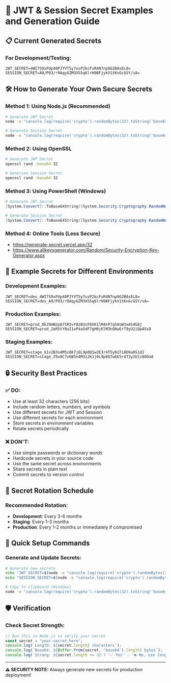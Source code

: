 # 🔐 JWT & Session Secret Examples and Generation Guide

## 📋 Current Generated Secrets

### **For Development/Testing:**
```env
JWT_SECRET=4WI7S9xFUp48PJYVTSy7usP2kcFvR4N7np9G2BAsEL8=
SESSION_SECRET=A9/PO3/r9AqyGZM3XS5q6lrH9BFjykV1tKnGcGSY/sA=
```

## 🛠️ How to Generate Your Own Secure Secrets

### **Method 1: Using Node.js (Recommended)**
```bash
# Generate JWT Secret
node -e "console.log(require('crypto').randomBytes(32).toString('base64'))"

# Generate Session Secret  
node -e "console.log(require('crypto').randomBytes(32).toString('base64'))"
```

### **Method 2: Using OpenSSL**
```bash
# Generate JWT Secret
openssl rand -base64 32

# Generate Session Secret
openssl rand -base64 32
```

### **Method 3: Using PowerShell (Windows)**
```powershell
# Generate JWT Secret
[System.Convert]::ToBase64String([System.Security.Cryptography.RandomNumberGenerator]::GetBytes(32))

# Generate Session Secret
[System.Convert]::ToBase64String([System.Security.Cryptography.RandomNumberGenerator]::GetBytes(32))
```

### **Method 4: Online Tools (Less Secure)**
- https://generate-secret.vercel.app/32
- https://www.allkeysgenerator.com/Random/Security-Encryption-Key-Generator.aspx

## 📝 Example Secrets for Different Environments

### **Development Examples:**
```env
JWT_SECRET=dev_4WI7S9xFUp48PJYVTSy7usP2kcFvR4N7np9G2BAsEL8=
SESSION_SECRET=dev_A9/PO3/r9AqyGZM3XS5q6lrH9BFjykV1tKnGcGSY/sA=
```

### **Production Examples:**
```env
JWT_SECRET=prod_8kJ9mN2pQ7tR5vY8zB3cF6hK1lM4nP7qS0uW3xA5dG8j
SESSION_SECRET=prod_2eR5tY8uI1oP4aSdF7gH0jKlM3nQ6wErT9yU2iOpA5sD
```

### **Staging Examples:**
```env
JWT_SECRET=stage_X1v2B3n4M5z6K7j8L9p0Q1w2E3r4T5y6U7i8O9a0S1d2
SESSION_SECRET=stage_Z9x8C7v6B5n4M3z2K1j0L9p8Q7w6E5r4T3y2U1i0O9a8
```

## 🔒 Security Best Practices

### **✅ DO:**
- Use at least 32 characters (256 bits)
- Include random letters, numbers, and symbols
- Use different secrets for JWT and Session
- Use different secrets for each environment
- Store secrets in environment variables
- Rotate secrets periodically

### **❌ DON'T:**
- Use simple passwords or dictionary words
- Hardcode secrets in your source code
- Use the same secret across environments
- Share secrets in plain text
- Commit secrets to version control

## 🔄 Secret Rotation Schedule

### **Recommended Rotation:**
- **Development**: Every 3-6 months
- **Staging**: Every 1-3 months  
- **Production**: Every 1-2 months or immediately if compromised

## 🚀 Quick Setup Commands

### **Generate and Update Secrets:**
```bash
# Generate new secrets
echo "JWT_SECRET=$(node -e "console.log(require('crypto').randomBytes(32).toString('base64'))")"
echo "SESSION_SECRET=$(node -e "console.log(require('crypto').randomBytes(32).toString('base64'))")"

# Copy to clipboard (Windows)
node -e "console.log(require('crypto').randomBytes(32).toString('base64'))" | clip
```

## 🛡️ Verification

### **Check Secret Strength:**
```javascript
// Run this in Node.js to verify your secret
const secret = "your-secret-here";
console.log(`Length: ${secret.length} characters`);
console.log(`Base64: ${Buffer.from(secret, 'base64').length} bytes`);
console.log(`Strong: ${secret.length >= 32 ? '✅ Yes' : '❌ No, use longer'}`);
```

---

**⚠️ SECURITY NOTE:** Always generate new secrets for production deployment!
